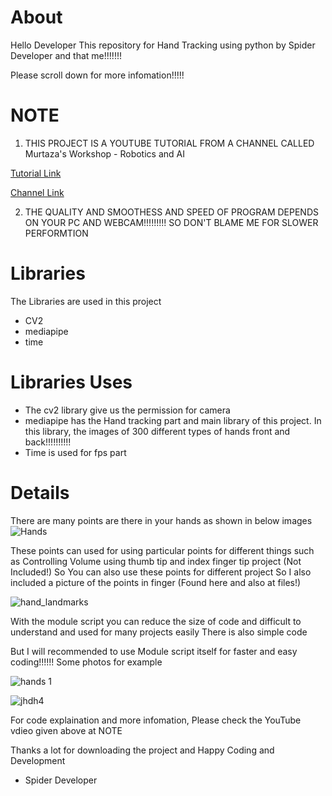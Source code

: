 # About

Hello Developer
This repository for Hand Tracking using python by Spider Developer and that me!!!!!!!

Please scroll down for more infomation!!!!!

# NOTE
1) THIS PROJECT IS A YOUTUBE TUTORIAL FROM A CHANNEL CALLED Murtaza's Workshop - Robotics and AI 

[Tutorial Link](https://www.youtube.com/watch?v=NZde8Xt78Iw)

[Channel Link](https://www.youtube.com/channel/UCYUjYU5FveRAscQ8V21w81A)

2) THE QUALITY AND SMOOTHESS AND SPEED OF PROGRAM DEPENDS ON YOUR PC AND WEBCAM!!!!!!!!! SO DON'T BLAME ME FOR SLOWER PERFORMTION 

# Libraries 
The Libraries are used in this project 
* CV2
* mediapipe
* time

# Libraries Uses
* The cv2 library give us the permission for camera
* mediapipe has the Hand tracking part and main library of this project. In this library, the images of 300 different types of hands front and back!!!!!!!!!!
* Time is used for fps part 

# Details 
There are many points are there in your hands as shown in below images
![Hands](https://user-images.githubusercontent.com/67192301/116820217-76ff9100-ab91-11eb-8fb3-a35fec643f16.png)

These points can used for using particular points for different things such as Controlling Volume using thumb tip and index finger tip project (Not Included!)
So You can also use these points for different project 
So I also included a picture of the points in finger (Found here and also at files!)

![hand_landmarks](https://user-images.githubusercontent.com/67192301/116820629-a7e0c580-ab93-11eb-8793-7f21b24fef4b.png)

With the module script you can reduce the size of code and difficult to understand and used for many projects easily
There is also simple code

But I will recommended to use Module script itself for faster and easy coding!!!!!! 
Some photos for example

![hands 1](https://user-images.githubusercontent.com/67192301/116820236-8bdc2480-ab91-11eb-8199-11b18e6240d6.png)



![jhdh4](https://user-images.githubusercontent.com/67192301/116820243-939bc900-ab91-11eb-9f40-6694d3cfd157.png)

For code explaination and more infomation, Please check the YouTube vdieo given above at NOTE

Thanks a lot for downloading the project and Happy Coding and Development 
- Spider Developer
